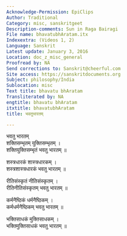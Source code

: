 ```yaml
---
Acknowledge-Permission: EpiClips
Author: Traditional
Category: misc, sanskritgeet
Description-comments: Sun in Raga Bairagi
File name: bhavatubhAratam.itx
Indexextra: (Videos 1, 2)
Language: Sanskrit
Latest update: January 3, 2016
Location: doc_z_misc_general
Proofread by: NA
Send corrections to: Sanskrit@cheerful.com
Site access: https://sanskritdocuments.org
Subject: philosophy/India
Sublocation: misc
Text title: bhavatu bhAratam
Transliterated by: NA
engtitle: bhavatu bhAratam
itxtitle: bhavatubhAratam
title: भवतुभारतम्

---
```

  
 भवतु भारतम्   
शक्तिसम्भृतम् युक्तिसम्भृतम् ।  
शक्तियुक्तिसम्भृतं भवतु भारतम् ॥  
  
शस्त्रधारकं शास्त्रधारकम् ।  
शस्त्रशास्त्रधारकं भवतु भारतम् ॥  
  
रीतिसंस्कृतं नीतिसंस्कृतम् ।  
रीतिनीतिसंस्कृतम् भवतु भारतम् ॥  
  
कर्मनैष्ठिकं धर्मनैष्ठिकम् ।  
कर्मधर्मनैष्ठिकम् भवतु भारतम् ॥  
  
भक्तिसाधकं मुक्तिसाधकम् ।  
भक्तिमुक्तिसाधकं भवतु भारतम् ॥  
  
  
  

